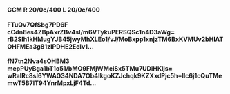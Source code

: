 #### GCM R 20/0c/400 L 20/0c/400
**FTuQv7QfSbg7PD6F**<br/>**cCdn8es4ZBpAxrZBv4sl/m6VTykuPERSQSc1n4D3aWg=**<br/>**rB2Slh1kHMugYJB45jwyMhXLEo1/vJ/MoBxpp1xnjzTM6BxKVMUv2bHIATOHFMEa3g81zIPDHE2EcIv1...**<br/><br/>
**fN7tn2Nva4sOHBM3**<br/>**mepPUyBga1bT1o51/bMO9FMjWMeiSx5TMu7UDiHKljs=**<br/>**wRalRc8sl6YWAG34NDA7Ob4IkgoKZJchqk9KZXxdPjc5h+lIc6j1cQuTMemwT5B7IT94YnrMpxLjF4Td...**
